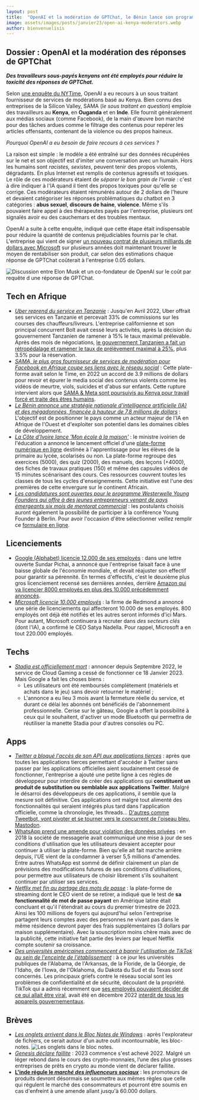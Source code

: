 ```yaml
---
layout: post
title:  "OpenAI et la modération de GPTChat, le Bénin lance son programme d'IA."
image: assets/images/posts/janvier23/open-ai-kenya-moderators.webp
author: bienvenuelisis
---
```

## Dossier : OpenAI et la modération des réponses de GPTChat

***Des travailleurs sous-payés kenyans ont été employés pour réduire la toxicité des réponses de GPTChat.***

Selon [une enquête du NYTime](https://time.com/6247678/openai-chatgpt-kenya-workers/), OpenAI a eu recours à un sous traitant fournisseur de services de modérations basé au Kenya. Bien connu des entreprises de la Silicon Valley, SAMA (*le sous traitant en question*) emploie des travailleurs au **Kenya**, en **Ouganda** et en **Inde**. Elle fournit généralement aux médias sociaux (comme Facebook), de la main d'œuvre bon marché pour des tâches ardues comme le filtrage des contenus pour repérer les articles offensants, contenant de la violence ou des propos haineux.

*Pourquoi OpenAI a eu besoin de faire recours à ces services ?*

La raison est simple : le modèle a été entraîné sur des données récupérées sur le net et son objectif est d'imiter une conversation avec un humain. Hors les humains sont *racistes, sexistes*, peuvent tenir des propos violents, dégradants. En plus Internet est remplis de contenus agressifs et toxiques.
Le rôle de ces modérateurs étaient de *séparer le bon grain de l'ivraie* : c'est à dire indiquer à l'IA quand il tient des propos toxiques pour qu'elle se corrige. Ces modérateurs étaient rémunérés autour de 2 dollars de l'heure et devaient catégoriser les réponses problématiques du chatbot en 3 catégories : **abus sexuel**, **discours de haine**, **violence**. Même s'ils pouvaient faire appel à des thérapeutes payés par l'entreprise, plusieurs ont signalés avoir eu des cauchemars et des troubles mentaux.

OpenAI a suite à cette enquête, indiqué que cette étape était indispensable pour réduire la quantité de contenus préjudiciables fournis par le chat. L'entreprise qui vient de signer [un nouveau contrat de plusieurs milliards de dollars avec Microsoft](https://www.theverge.com/2023/1/23/23567448/microsoft-openai-partnership-extension-ai) sur plusieurs années doit maintenant trouver le moyen de rentabiliser son produit, car selon des estimations chaque réponse de GPTChat coûterait à l'entreprise 0.05 dollars.

![Discussion entre Elon Musk et un co-fondateur de OpenAI sur le coût par requête d une réponse de GPTChat.](https://miro.medium.com/max/640/1*RO8IFQ8wNCuBphyEfLgWJQ.webp)

## Tech en Afrique

- [*Uber reprend du service en Tanzanie*](https://www.wearetech.africa/fr/fils/actualites/tech/tanzanie-uber-reprend-ses-services-pres-de-10-mois-apres-une-suspension-liee-a-un-conflit-tarifaire) : Jusqu'en Avril 2022, Uber offrait ses services en Tanzanie et percevait 33% de commissions sur les courses des chauffeurs/livreurs. L'entreprise californienne et son principal concurrent Bolt avait cessé leurs activités, après la décision du gouvernement Tanzanien de ramener à 15% le taux maximal prélevable. Après des mois de négociations, [le gouvernement Tanzanien a fait un rétropédalage et ramener le taux de prélèvement maximal à 25%](https://techcrunch.com/2023/01/18/uber-bolt-drivers-hope-for-increased-earnings-foiled-as-tanzania-reinstates-25-commission/), plus 3.5% pour la réservation.
- [*SAMA, le plus gros fournisseur de services de modération pour Facebook en Afrique coupe ses liens avec le réseau social*](https://time.com/6246018/facebook-sama-quits-content-moderation/) : Cette plate-forme avait selon le Time, en 2022 un accord de 3.9 millions de dollars pour revoir et épurer le media social des contenus violents comme les vidéos de meurtre, viols, suicides et d'abus sur enfants. Cette rupture intervient alors que [SAMA &amp; Meta sont poursuivis au Kenya pour travail forcé et traite des êtres humains](https://techcrunch.com/2022/05/10/meta-sued-in-kenya-over-claims-of-exploitation-and-union-busting/).
- [*Le Bénin annonce une stratégie nationale d'intelligence artificielle (IA) et des mégadonnées, financée à hauteur de 7,8 millions de dollars*](https://numerique.gouv.bj/publications/actualites/le-benin-se-dote-d-une-strategie-nationale-d-intelligence-artificielle-et-des-megadonnees) :  L'objectif est de positionner le pays comme un acteur majeur de l'IA en Afrique de l'Ouest et d'exploiter son potentiel dans les domaines cibles de développement.
- [*La Côte d'Ivoire lance 'Mon école à la maison'*](https://www.wearetech.africa/fr/fils/actualites/gestion-publique/cote-d-ivoire-le-gouvernement-lance-officiellement-la-plateforme-numerique-mon-ecole-a-la-maison) : le ministre ivoirien de l'éducation a annoncé le lancement officiel d'une [plate-forme numérique en ligne](www.ecole-ci.online) destinée à l'apprentissage pour les élèves de la primaire au lycée, scolarisés ou non.   La plate-forme regroupe des exercices (5000), des quiz (2000), des manuels, des leçons (+4000), des fiches de travaux pratiques (150) et même des capsules vidéos de 15 minutes scénarisant des cours. Ces ressources couvrent toutes les classes de tous les cycles d'enseignements. Cette initiative est l'une des premières de cette envergure sur le continent Africain.
- [*Les candidatures sont ouvertes pour le programme Westerwelle Young Founders qui offre à des jeunes entrepreneurs venant de pays émergeants six mois de mentorat commercial*](https://disrupt-africa.com/2023/01/18/applications-open-for-latest-westerwelle-young-founders-programme-2/) : les postulants choisis auront également la possibilité de participer à la conférence Young Founder à Berlin. Pour avoir l'occasion d'être sélectionner veillez remplir ce [formulaire en ligne](https://forms.zohopublic.eu/info979/form/YoungFoundersProgrammeCallforApplications/formperma/IOStdX35bjxSEjBt2J5YRVO3sKepEwUOsCFAV2dHTQc).

## Licenciements

- [Google (Alphabet) licencie 12.000 de ses employés](https://blog.google/inside-google/message-ceo/january-update/) :  dans une lettre ouverte Sundar Pichai, a annoncé que l'entreprise faisait face à une baisse globale de l'économie mondiale, et devait réajuster son effectif pour garantir sa pérennité. En termes d'effectifs, c'est le deuxième plus gros licenciement recensé ses dernières années, derrière [Amazon qui va licencier 8000 employés en plus des 10.000 précédemment annoncés](https://www.theverge.com/2023/1/18/23560874/amazon-layoffs-18000-january-november).
- [*Microsoft licencie 10.000 employés*](https://blogs.microsoft.com/blog/2023/01/18/subject-focusing-on-our-short-and-long-term-opportunity/) : la firme de Redmond a annoncé une série de licenciements qui affecteront 10.000 de ses employés. 800 employés ont déjà été notifiés et les autres seront informés d'ici Mars. Pour autant, Microsoft continuera à recruter dans *des secteurs clés* (dont l'IA), a confirmé le CEO Satya Nadella. Pour rappel, Microsoft a en tout 220.000 employés.

## Techs

- [*Stadia est officiellement mort*](https://techcrunch.com/2023/01/18/so-long-stadia/) : annoncer depuis Septembre 2022, le service de Cloud Gaming a cessé de fonctionner ce 18 Janvier 2023. Mais Google a fait les choses biens :
  - Les utilisateurs ont été remboursés complétement (matériels et achats dans le jeu) sans devoir retourner le matériel ;
  - L'annonce a eu lieu 3 mois avant la fermeture réelle du service, et durant ce délai les abonnés ont bénéficiés de l'abonnement professionnelle.
    Cerise sur le gâteau, Google a offert la possibilité à ceux qui le souhaitent, d'activer un mode Bluetooth qui permettra de réutiliser la manette Stadia pour d'autres consoles ou PC.

## Apps

- [*Twitter a bloqué l'accès de son API aux applications tierces*](https://www.theverge.com/2023/1/19/23562947/twitter-third-party-client-tweetbot-twitterific-ban-rules) : après que toutes les applications tierces permettant d'accéder à Twitter sans passer par les applications officielles aient soudainement cessé de fonctionner, l'entreprise a ajouté une petite ligne à ces règles de développeur pour interdire de créer des applications qui **constituent un produit de substitution ou semblable aux applications Twitter**. Malgré le désarroi des développeurs de ces applications, il semble que la mesure soit définitive. Ces applications ont malgré tout alimenté des fonctionnalités qui seraient intégrés plus tard dans l'application officielle, comme la chronologie, les threads... [D&#39;autres comme Tweetbot, vont pivoter et se tourner vers le concurrent de l&#39;oiseau bleu, Mastodon](https://www.engadget.com/tweetbots-twitter-client-shutdown-195533095.html).
- [WhatsApp prend une amende pour violation des données privées](https://techcrunch.com/2023/01/19/whatsapp-gdpr-breach/) : en 2018 la société de messagerie avait communiqué une mise à jour de ses conditions d'utilisation que les utilisateurs devaient accepter pour continuer à utiliser la plate-forme. Bien qu'elle ait fait marche arrière depuis, l'UE vient de la condamner à verser 5,5 millions d'amendes. Entre autres WhatsApp est sommé de définir clairement un plan de prévisions des modifications futures de ses conditions d'utilisations, pour permettre aux utilisateurs de choisir librement s'ils souhaitent continuer par utiliser ses services.
- [*Netflix met fin au partage des mots de passe*](https://www.theregister.com/2023/01/20/netflix_q4_22/) : la plate-forme de streaming dont le CEO vient de se retirer, a indiqué que le test de **sa fonctionnalité de mot de passe payant** en Amérique latine était concluant et qu'il l'étendrait au cours du premier trimestre de 2023. Ainsi les 100 millions de foyers qui aujourd'hui selon l'entreprise partagent leurs comptes avec des personnes ne vivant pas dans le même résidence devront payer des frais supplémentaires (3 dollars par maison supplémentaire). Avec la souscription moins chère mais avec de la publicité, cette initiative fait partie des leviers par lequel Netflix compte soutenir sa croissance.
- [*Des universités américaines commencent à bannir l'utilisation de TikTok au sein de l'enceinte de l'établissement*](https://techcrunch.com/2023/01/19/tiktok-college-bans-texas-bytedance/) : à ce jour les universités publiques de l'Alabama, de l'Arkansas, de la Floride, de la Géorgie, de l'Idaho, de l'Iowa, de l'Oklahoma, du Dakota du Sud et du Texas sont concernés. Les principaux griefs contre le réseau social sont les problèmes de confidentialité et de sécurité, découlant de la propriété. TikTok qui a admis récemment que [ses employés pouvaient décider de ce qui allait être viral](https://www.developpez.com/actu/340613/TikTok-confirme-que-ses-employes-americains-peuvent-decider-de-ce-qui-devient-viral-afin-de-presenter-des-celebrites-et-des-createurs-emergents-a-la-communaute-TikTok/), avait été en décembre 2022 [interdit de tous les appareils gouvernementaux](https://www.npr.org/2022/12/20/1144519602/congress-is-about-to-ban-tiktok-from-u-s-government-phones).

## Brèves

- [*Les onglets arrivent dans le Bloc Notes de Windows*](https://windows.developpez.com/actu/340596/Les-testeurs-peuvent-desormais-essayer-la-nouvelle-fonction-d-onglets-du-Bloc-notes-sous-Windows-11-Microsoft-a-egalement-ajoute-des-raccourcis-clavier-pour-gerer-les-onglets/) : après l'explorateur de fichiers, ce serait autour d'un autre outil incontournable, les bloc-notes.
  ![Les onglets dans le bloc notes.](https://www.developpez.net/forums/attachments/p632861d1/a/a/a)
- [*Genesis déclare faillite*](https://www.numerama.com/tech/1244336-la-premiere-faillite-crypto-de-2023-a-eu-lieu-genesis-seffondre.html) : 2023 commence s'est achevé 2022. Malgré un léger rebond dans le cours des crypto-monnaies, l’une des plus grosses entreprises de prêts en crypto au monde vient de déclarer faillite.
- [**L'inde régule le *marché des influenceurs sociaux***](https://techcrunch.com/2023/01/20/india-social-media-influencers-guidelines/) : les promoteurs de produits devront désormais se soumettre aux mêmes règles que celle qui régulent le marché des consommateurs et pourront être soumis en cas d'enfreint à une amende allant jusqu'à 60.000 dollars.
